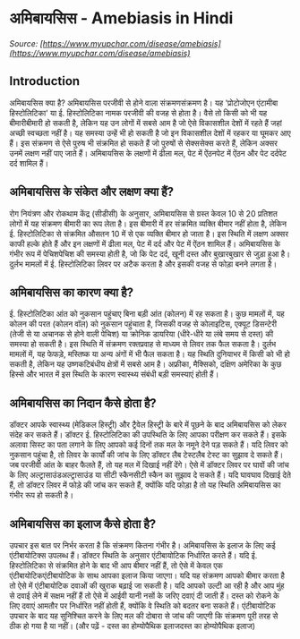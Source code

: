 # अमिबायसिस - Amebiasis in Hindi
_Source: [https://www.myupchar.com/disease/amebiasis](https://www.myupchar.com/disease/amebiasis)_

## Introduction
अमिबायसिस क्या है?
अमिबायसिस परजीवी से होने वाला संक्रमणसंक्रमण है। यह 'प्रोटोजोएन एंटामीबा हिस्टोलिटिका' या ई. हिस्टोलिटिका नामक परजीवी की वजह से होता है।
वैसे तो किसी को भी यह बीमारीबीमारी हो सकती है, लेकिन यह उन लोगों में सबसे आम है जो ऐसे विकासशील देशों में रहते हैं जहां अच्छी स्वच्छता नहीं है। यह समस्या उन्हें भी हो सकती है जो इन विकासशील देशों में रहकर या घूमकर आए हैं। इस संक्रमण से ऐसे पुरुष भी संक्रमित हो सकते हैं जो पुरुषों से सेक्ससेक्स करते हैं, लेकिन अक्सर उनमें लक्षण नहीं पाए जाते हैं। अमिबायसिस के लक्षणों में ढीला मल, पेट में ऐंठनपेट में ऐंठन और पेट दर्दपेट दर्द शामिल हैं।

## अमिबायसिस के संकेत और लक्षण क्या हैं?
रोग नियंत्रण और रोकथाम केंद्र (सीडीसी) के अनुसार, अमिबायसिस से ग्रस्त केवल 10 से 20 प्रतिशत लोगों में यह संक्रमण बीमारी का रूप लेता है।
इस बीमारी में हर संक्रमित व्यक्ति बीमार नहीं होता है, लेकिन ई. हिस्टोलिटिका से संक्रमित औसतन 10 में से एक व्यक्ति बीमार हो जाता है। इस​ स्थिति में लक्षण अक्सर काफी हल्के होते हैं और इन लक्षणों में ढीला मल, पेट में दर्द और पेट में ऐंठन शामिल हैं। अमिबायसिस के गंभीर रूप में पेचिशपेचिश की समस्या होती है, जो कि पेट दर्द, खूनी दस्त और बुखारबुखार से जुड़ा हुआ है। दुर्लभ मामलों में ई. हिस्टोलिटिका लिवर पर अटैक करता है और इसकी वजह से फोड़ा बनने लगता है।

## अमिबायसिस का कारण क्या है?
ई. हिस्टोलिटिका आंत को नुकसान पहुंचाए बिना बड़ी आंत (कोलन) में रह सकता है। कुछ मामलों में, यह कोलन की परत (कोलन वॉल) को नुकसान पहुंचाता है, जिसकी वजह से कोलाइटिस, एक्यूट डिसन्टेरी (तेजी से या अचानक से होने वाली पेचिश) या क्रोनिक डायरिया (धीरे-धीरे या लंबे समय से दस्त) की समस्या हो सकती है। इस स्थिति में संक्रमण रक्तप्रवाह से माध्यम से लिवर तक फैल सकता है। दुर्लभ मामलों में, यह फेफड़े, मस्तिष्क या अन्य अंगों में भी फैल सकता है।
यह स्थिति दुनियाभर में किसी को भी हो सकती है, लेकिन यह उष्णकटिबंधीय क्षेत्रों में सबसे आम है। अफ्रीका, मैक्सिको, दक्षिण अमेरिका के कुछ हिस्से और भारत में इस स्थिति के कारण स्वास्थ्य संबंधी बड़ी समस्याएं होती हैं।

## अमिबायसिस का निदान कैसे होता है?
डॉक्टर आपके स्वास्थ्य (मेडिकल हिस्ट्री) और ट्रैवेल हिस्ट्री के बारे में पूछने के बाद अमिबायसिस को लेकर संदेह कर सकते हैं। डॉक्टर ई. हिस्टोलिटिका की उपस्थिति के लिए आपका परीक्षण कर सकते हैं। इसके अलावा सिस्ट का पता लगाने के लिए आपको कई दिनों तक मल के नमूने देने पड़ सकते हैं। यदि लिवर को नुकसान पहुंचा है, तो लिवर के कार्यों की जांच के लिए डॉक्टर लैब टेस्टलैब टेस्ट का सुझाव दे सकते हैं।
जब परजीवी आंत के बाहर फैलते हैं, तो यह मल में दिखाई नहीं देंगे। ऐसे में डॉक्टर लिवर पर घावों की जांच के लिए अल्ट्रासाउंडअल्ट्रासाउंड या सीटी स्कैनसीटी स्कैन का सुझाव दे सकते हैं। यदि घावघाव दिखाई देते हैं, तो डॉक्टर लिवर में फोड़े की जांच कर सकते हैं, क्योंकि यदि फोड़ा है तो यह स्थिति अमिबायसिस का गंभीर रूप हो सकती है।

## अमिबायसिस का इलाज कैसे होता है?
उपचार इस बात पर निर्भर करता है कि संक्रमण कितना गंभीर है। अमिबायसिस के इलाज के लिए कई एंटीबायोटिक्स उपलब्ध हैं। डॉक्टर स्थिति के अनुसार एंटीबायोटिक निर्धारित करते हैं। यदि ई. हिस्टोलिटिका से संक्रमित होने के बाद भी आप बीमार नहीं हैं, तो ऐसे में केवल एक एंटीबायोटिकएंटीबायोटिक के साथ आपका इलाज किया जाएगा। यदि यह संक्रमण आपको बीमार करता है तो ऐसे में एंटीबायोटिक दवाओं की खुराक बढ़ाई जा सकती है।
यदि आपको उल्टी आ रही है और आप मुंह से दवाई लेने में सक्षम नहीं हैं तो ऐसे में आईवी यानी नसों के जरिए दवाएं दी जाती हैं। दस्त को रोकने के लिए दवाएं आमतौर पर निर्धारित नहीं होती हैं, क्योंकि वे स्थिति को बदतर बना सकते हैं। एंटीबायोटिक उपचार के बाद यह सुनिश्चित करने के लिए मल की दोबारा से जांच की जाएगी कि संक्रमण पूरी तरह से ठीक हो गया है या नहीं।
(और पढ़ें - दस्त का होम्योपैथिक इलाजदस्त का होम्योपैथिक इलाज)

